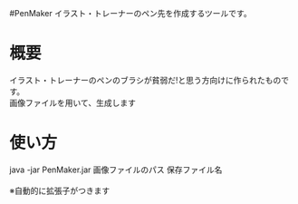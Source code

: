 #PenMaker
イラスト・トレーナーのペン先を作成するツールです。
# 概要
イラスト・トレーナーのペンのブラシが貧弱だ!と思う方向けに作られたものです。<br>
画像ファイルを用いて、生成します
# 使い方

java -jar PenMaker.jar 画像ファイルのパス 保存ファイル名<br>
<br>
※自動的に拡張子がつきます